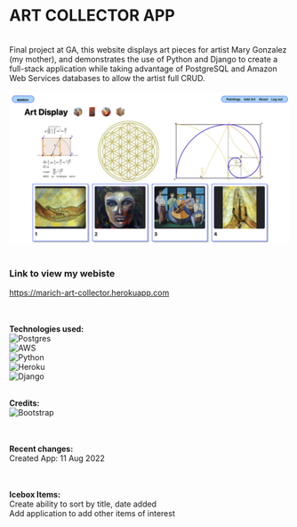 # ART COLLECTOR APP
</br>
Final project at GA, this website displays art pieces for artist Mary Gonzalez (my mother), and demonstrates the use of Python and Django to create a full-stack application while taking advantage of PostgreSQL and Amazon Web Services databases to allow the artist full CRUD.</br>
</br>
<img src="./main_app/static/images/app-screen-shot.png" alt="Website Screenshot.">
</br></br>

### Link to view my webiste</br>
https://marich-art-collector.herokuapp.com</br>
</br></br>

__Technologies used:__
</br>
![Postgres](https://img.shields.io/badge/postgres-%23316192.svg?style=for-the-badge&logo=postgresql&logoColor=white)
</br>
![AWS](https://img.shields.io/badge/AWS-%23FF9900.svg?style=for-the-badge&logo=amazon-aws&logoColor=white)
</br>
![Python](https://img.shields.io/badge/python-3670A0?style=for-the-badge&logo=python&logoColor=ffdd54)
</br>
![Heroku](https://img.shields.io/badge/heroku-%23430098.svg?style=for-the-badge&logo=heroku&logoColor=white)
</br>
![Django](https://img.shields.io/badge/django-%23092E20.svg?style=for-the-badge&logo=django&logoColor=white)
</br></br>

__Credits:__</br>
![Bootstrap](https://img.shields.io/badge/bootstrap-%23563D7C.svg?style=for-the-badge&logo=bootstrap&logoColor=white)
</br>
</br></br>

__Recent changes:__</br>
Created App: 11 Aug 2022</br>
</br></br>

__Icebox Items:__</br>
Create ability to sort by title, date added</br>
Add application to add other items of interest</br>
